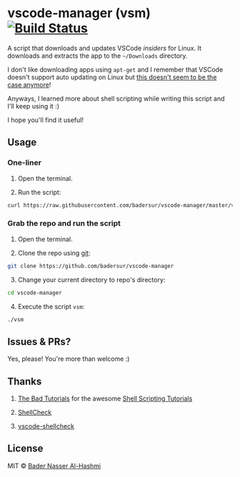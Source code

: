 # vscode-manager (vsm) [![Build Status](https://travis-ci.org/badersur/vscode-manager.svg?branch=master)](https://travis-ci.org/badersur/vscode-manager)

A script that downloads and updates VSCode *insiders* for Linux.
It downloads and extracts the app to the `~/Downloads` directory.

I don't like downloading apps using `apt-get` and I remember that VSCode
doesn't support auto updating on Linux but [this doesn't seem to be the
case anymore](https://code.visualstudio.com/docs/setup/linux)!

Anyways, I learned more about shell scripting while writing this script and I'll keep using it :)

I hope you'll find it useful!


## Usage

### One-liner

1. Open the terminal.

2. Run the script:
 ```bash
 curl https://raw.githubusercontent.com/badersur/vscode-manager/master/vsm | bash
 ```

### Grab the repo and run the script

1. Open the terminal.

2. Clone the repo using [git](https://git-scm.com/downloads):
 ```bash
 git clone https://github.com/badersur/vscode-manager
 ```

3. Change your current directory to repo's directory:
 ```bash
 cd vscode-manager
 ```

4. Execute the script `vsm`:
 ```bash
 ./vsm
 ```


## Issues & PRs?

Yes, please! You're more than welcome :)


## Thanks

1. [The Bad Tutorials](https://www.youtube.com/channel/UCEpe5DhhS0HYFBaCVsU2Iwg) for the awesome
 [Shell Scripting Tutorials](https://www.youtube.com/playlist?list=PL7B7FA4E693D8E790)

2. [ShellCheck](https://github.com/koalaman/shellcheck/)

3. [vscode-shellcheck](https://github.com/timonwong/vscode-shellcheck)


## License

MIT © [Bader Nasser Al-Hashmi](https://github.com/BaderSur)

